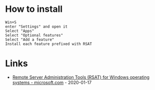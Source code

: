 # How to install

```
Win+S
enter "Settings" and open it
Select "Apps"
Select "Optional features"
Select "Add a feature"
Install each feature prefixed with RSAT
```

# Links

* [Remote Server Administration Tools (RSAT) for Windows operating systems - microsoft.com](https://support.microsoft.com/en-us/help/2693643/remote-server-administration-tools-rsat-for-windows-operating-systems) - 2020-01-17
